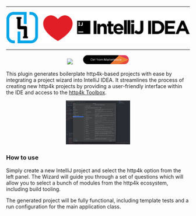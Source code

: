 <hr/>
<img src="logo.png">
<hr/>

<p align="center">
<a href="https://plugins.jetbrains.com/plugin/25243-http4k-project-wizard">
<img src="https://img.shields.io/jetbrains/plugin/v/25243-http4k-project-wizard"/></a>
&nbsp;
&nbsp;
&nbsp;
<a href="https://plugins.jetbrains.com/plugin/25243-http4k-project-wizard"><img src="install.png" width="25%"></a>
</p>

This plugin generates boilerplate http4k-based projects with ease by integrating a project wizard into IntelliJ IDEA. It streamlines the process of creating new
http4k projects by providing a user-friendly interface within the IDE and access to the [http4k Toolbox](https://toolbox.http4k.org).

<p align="center">
<img src="screenshot1.png" width="35%">
</p>

### How to use

Simply create a new IntelliJ project and select the http4k option from the left panel. The Wizard will guide you through a set of questions which will allow you
to select a bunch of modules from the http4k ecosystem, including build tooling.

The generated project will be fully functional, including template tests and a run configuration for the main application class.
